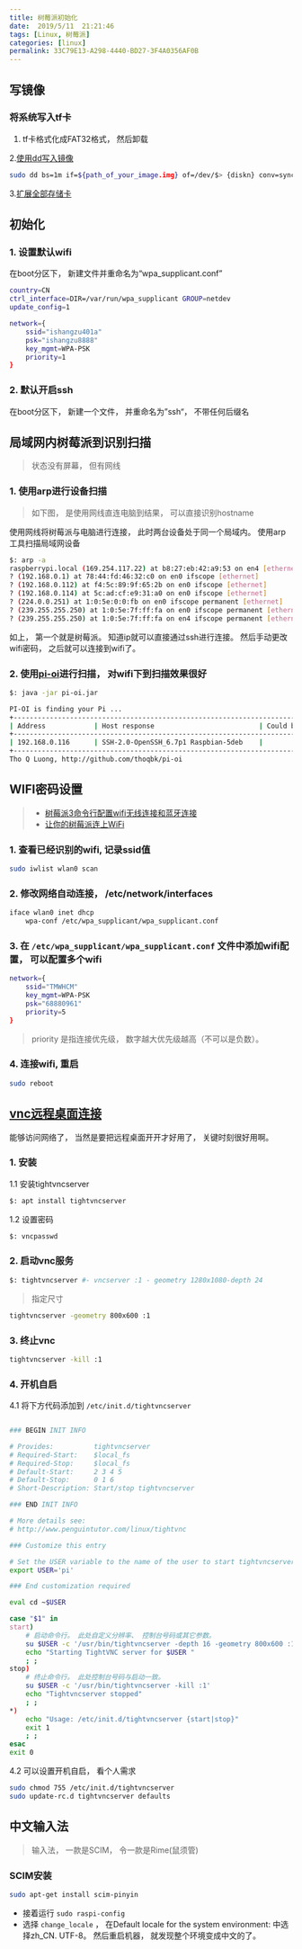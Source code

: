 ```yaml
---
title: 树莓派初始化
date:  2019/5/11  21:21:46
tags: [Linux, 树莓派]
categories: [linux]
permalink: 33C79E13-A298-4440-BD27-3F4A0356AF0B
---
```


## 写镜像

### 将系统写入tf卡

1. tf卡格式化成FAT32格式， 然后卸载

2.[使用dd写入镜像](https://www.raspberrypi.org/documentation/installation/installing-images/mac.md)

``` bash
sudo dd bs=1m if=${path_of_your_image.img} of=/dev/$> {diskn} conv=sync
```

3.[扩展全部存储卡](https://www.cnrancher.com/docs/os/v1.x/en/installation/running-rancheros/server/raspberry-pi/)

## 初始化

### 1. 设置默认wifi

在boot分区下， 新建文件并重命名为“wpa_supplicant.conf”

``` bash
country=CN
ctrl_interface=DIR=/var/run/wpa_supplicant GROUP=netdev
update_config=1

network={
    ssid="ishangzu401a"
    psk="ishangzu8888"
    key_mgmt=WPA-PSK
    priority=1
}
```

### 2. 默认开启ssh

在boot分区下， 新建一个文件， 并重命名为”ssh“， 不带任何后缀名

## 局域网内树莓派到识别扫描

> 状态没有屏幕， 但有网线

### 1. 使用arp进行设备扫描

> 如下图， 是使用网线直连电脑到结果， 可以直接识别hostname

使用网线将树莓派与电脑进行连接， 此时两台设备处于同一个局域内。 使用arp工具扫描局域网设备

``` bash
$: arp -a
raspberrypi.local (169.254.117.22) at b8:27:eb:42:a9:53 on en4 [ethernet]
? (192.168.0.1) at 78:44:fd:46:32:c0 on en0 ifscope [ethernet]
? (192.168.0.112) at f4:5c:89:9f:65:2b on en0 ifscope [ethernet]
? (192.168.0.114) at 5c:ad:cf:e9:31:a0 on en0 ifscope [ethernet]
? (224.0.0.251) at 1:0:5e:0:0:fb on en0 ifscope permanent [ethernet]
? (239.255.255.250) at 1:0:5e:7f:ff:fa on en0 ifscope permanent [ethernet]
? (239.255.255.250) at 1:0:5e:7f:ff:fa on en4 ifscope permanent [ethernet]
```

如上， 第一个就是树莓派。 知道ip就可以直接通过ssh进行连接。 然后手动更改wifi密码， 之后就可以连接到wifi了。

### 2. 使用[pi-oi](http://github.com/thoqbk/pi-oi)进行扫描， 对wifi下到扫描效果很好

``` bash
$: java -jar pi-oi.jar

PI-OI is finding your Pi ...
+-----------------------------------------------------------------------------------------+
| Address            | Host response                          | Could be a Pi    | Time   |
+-----------------------------------------------------------------------------------------+
| 192.168.0.116      | SSH-2.0-OpenSSH_6.7p1 Raspbian-5deb    |                  | 19s    |
+-----------------------------------------------------------------------------------------+
Tho Q Luong, http://github.com/thoqbk/pi-oi
```

## WIFI密码设置

> - [树莓派3命令行配置wifi无线连接和蓝牙连接](https://www.embbnux.com/2016/04/10/raspberry_pi_3_wifi_and_bluetooth_setting_on_console/)
> - [让你的树莓派连上WiFi](http://ju.outofmemory.cn/entry/106824)

### 1. 查看已经识别的wifi, 记录ssid值

``` bash
sudo iwlist wlan0 scan
```

### 2. 修改网络自动连接， /etc/network/interfaces

``` bash
iface wlan0 inet dhcp
    wpa-conf /etc/wpa_supplicant/wpa_supplicant.conf
```

### 3. 在 `/etc/wpa_supplicant/wpa_supplicant.conf` 文件中添加wifi配置， 可以配置多个wifi

``` bash
network={
    ssid="TMWHCM"
    key_mgmt=WPA-PSK
    psk="68880961"
    priority=5
}
```

> priority 是指连接优先级， 数字越大优先级越高（不可以是负数）。

### 4. 连接wifi, 重启

``` bash
sudo reboot
```

## [vnc远程桌面连接](http://shumeipai.nxez.com/2013/09/04/login-rpi-with-vnc.html)

能够访问网络了， 当然是要把远程桌面开开才好用了， 关键时刻很好用啊。

### 1. 安装

1.1 安装tightvncserver

``` bash
$: apt install tightvncserver
```

1.2 设置密码

``` bash
$: vncpasswd
```

### 2. 启动vnc服务

``` bash
$: tightvncserver #- vncserver :1 - geometry 1280x1080-depth 24
```

> 指定尺寸

``` bash
tightvncserver -geometry 800x600 :1
```

### 3. 终止vnc

``` bash
tightvncserver -kill :1
```

### 4. 开机自启

4.1 将下方代码添加到 `/etc/init.d/tightvncserver`

``` bash

### BEGIN INIT INFO

# Provides:          tightvncserver
# Required-Start:    $local_fs
# Required-Stop:     $local_fs
# Default-Start:     2 3 4 5
# Default-Stop:      0 1 6
# Short-Description: Start/stop tightvncserver

### END INIT INFO

# More details see:
# http://www.penguintutor.com/linux/tightvnc

### Customize this entry

# Set the USER variable to the name of the user to start tightvncserver under
export USER='pi'

### End customization required

eval cd ~$USER

case "$1" in
start)
    # 启动命令行。 此处自定义分辨率、 控制台号码或其它参数。
    su $USER -c '/usr/bin/tightvncserver -depth 16 -geometry 800x600 :1'
    echo "Starting TightVNC server for $USER "
    ; ;
stop)
    # 终止命令行。 此处控制台号码与启动一致。
    su $USER -c '/usr/bin/tightvncserver -kill :1'
    echo "Tightvncserver stopped"
    ; ;
*)
    echo "Usage: /etc/init.d/tightvncserver {start|stop}"
    exit 1
    ; ;
esac
exit 0
```

4.2 可以设置开机自启， 看个人需求

``` bash
sudo chmod 755 /etc/init.d/tightvncserver
sudo update-rc.d tightvncserver defaults
```

## 中文输入法

> 输入法， 一款是SCIM， 令一款是Rime(鼠须管)

### SCIM安装

``` bash
sudo apt-get install scim-pinyin
```

* 接着运行 `sudo raspi-config`
* 选择 `change_locale` ， 在Default locale for the system environment: 中选择zh_CN. UTF-8。 然后重启机器， 就发现整个环境变成中文的了。
